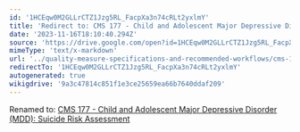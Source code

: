 ```yaml
---
id: '1HCEqw0M2GLLrCTZ1Jzg5RL_FacpXa3n74cRLt2yxlmY'
title: 'Redirect to: CMS 177 - Child and Adolescent Major Depressive Disorder (MDD): Suicide Risk Assessment'
date: '2023-11-16T18:10:40.294Z'
source: 'https://drive.google.com/open?id=1HCEqw0M2GLLrCTZ1Jzg5RL_FacpXa3n74cRLt2yxlmY'
mimeType: 'text/x-markdown'
url: '../quality-measure-specifications-and-recommended-workflows/cms-177-child-and-adolescent-major-depressive-disorder-mdd-suicide-risk-assessment.md'
redirectTo: '1HCEqw0M2GLLrCTZ1Jzg5RL_FacpXa3n74cRLt2yxlmY'
autogenerated: true
wikigdrive: '9a3c47814c851f1e3ce25659ea66b7640ddaf209'
---
```

Renamed to: [CMS 177 - Child and Adolescent Major Depressive Disorder (MDD): Suicide Risk Assessment](../quality-measure-specifications-and-recommended-workflows/cms-177-child-and-adolescent-major-depressive-disorder-mdd-suicide-risk-assessment.md)
